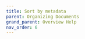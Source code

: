```yaml
---
title: Sort by metadata
parent: Organizing Documents
grand_parent: Overview Help
nav_order: 6
---
```


